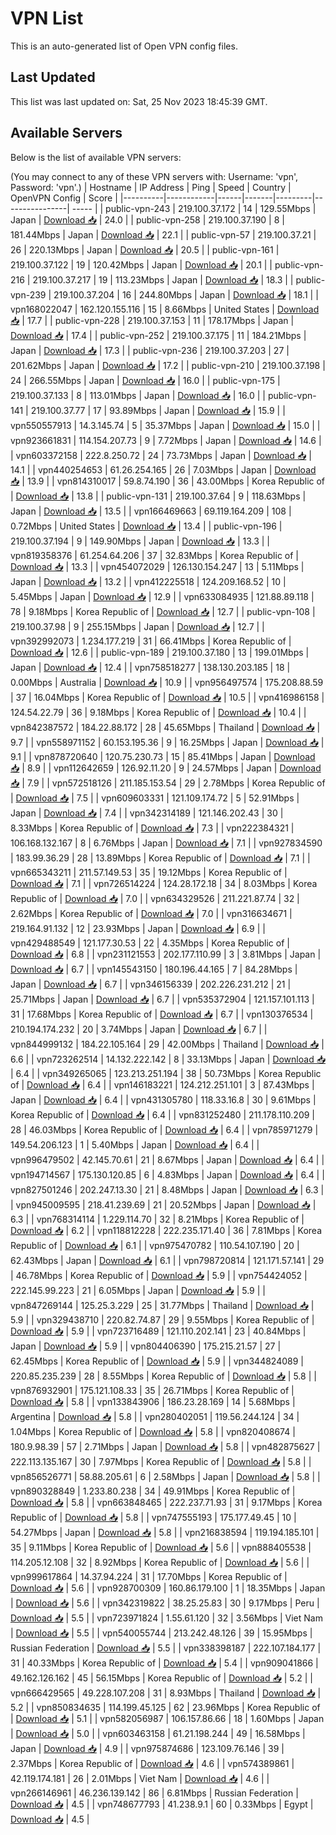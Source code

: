 # VPN List

This is an auto-generated list of Open VPN config files.

## Last Updated

This list was last updated on: Sat, 25 Nov 2023 18:45:39 GMT.

## Available Servers

Below is the list of available VPN servers:

(You may connect to any of these VPN servers with: Username: 'vpn', Password: 'vpn'.)
| Hostname | IP Address | Ping | Speed | Country | OpenVPN Config | Score |
|----------|------------|------|-------|---------|----------------| ----- |
| public-vpn-243 | 219.100.37.172 | 14 | 129.55Mbps | Japan | [Download 📥](./configs/server_0_JP.ovpn) | 24.0 |
| public-vpn-258 | 219.100.37.190 | 8 | 181.44Mbps | Japan | [Download 📥](./configs/server_1_JP.ovpn) | 22.1 |
| public-vpn-57 | 219.100.37.21 | 26 | 220.13Mbps | Japan | [Download 📥](./configs/server_2_JP.ovpn) | 20.5 |
| public-vpn-161 | 219.100.37.122 | 19 | 120.42Mbps | Japan | [Download 📥](./configs/server_3_JP.ovpn) | 20.1 |
| public-vpn-216 | 219.100.37.217 | 19 | 113.23Mbps | Japan | [Download 📥](./configs/server_4_JP.ovpn) | 18.3 |
| public-vpn-239 | 219.100.37.204 | 16 | 244.80Mbps | Japan | [Download 📥](./configs/server_5_JP.ovpn) | 18.1 |
| vpn168022047 | 162.120.155.116 | 15 | 8.66Mbps | United States | [Download 📥](./configs/server_6_US.ovpn) | 17.7 |
| public-vpn-228 | 219.100.37.153 | 11 | 178.17Mbps | Japan | [Download 📥](./configs/server_7_JP.ovpn) | 17.4 |
| public-vpn-252 | 219.100.37.175 | 11 | 184.21Mbps | Japan | [Download 📥](./configs/server_8_JP.ovpn) | 17.3 |
| public-vpn-236 | 219.100.37.203 | 27 | 201.62Mbps | Japan | [Download 📥](./configs/server_9_JP.ovpn) | 17.2 |
| public-vpn-210 | 219.100.37.198 | 24 | 266.55Mbps | Japan | [Download 📥](./configs/server_10_JP.ovpn) | 16.0 |
| public-vpn-175 | 219.100.37.133 | 8 | 113.01Mbps | Japan | [Download 📥](./configs/server_11_JP.ovpn) | 16.0 |
| public-vpn-141 | 219.100.37.77 | 17 | 93.89Mbps | Japan | [Download 📥](./configs/server_12_JP.ovpn) | 15.9 |
| vpn550557913 | 14.3.145.74 | 5 | 35.37Mbps | Japan | [Download 📥](./configs/server_13_JP.ovpn) | 15.0 |
| vpn923661831 | 114.154.207.73 | 9 | 7.72Mbps | Japan | [Download 📥](./configs/server_14_JP.ovpn) | 14.6 |
| vpn603372158 | 222.8.250.72 | 24 | 73.73Mbps | Japan | [Download 📥](./configs/server_15_JP.ovpn) | 14.1 |
| vpn440254653 | 61.26.254.165 | 26 | 7.03Mbps | Japan | [Download 📥](./configs/server_16_JP.ovpn) | 13.9 |
| vpn814310017 | 59.8.74.190 | 36 | 43.00Mbps | Korea Republic of | [Download 📥](./configs/server_17_KR.ovpn) | 13.8 |
| public-vpn-131 | 219.100.37.64 | 9 | 118.63Mbps | Japan | [Download 📥](./configs/server_18_JP.ovpn) | 13.5 |
| vpn166469663 | 69.119.164.209 | 108 | 0.72Mbps | United States | [Download 📥](./configs/server_19_US.ovpn) | 13.4 |
| public-vpn-196 | 219.100.37.194 | 9 | 149.90Mbps | Japan | [Download 📥](./configs/server_20_JP.ovpn) | 13.3 |
| vpn819358376 | 61.254.64.206 | 37 | 32.83Mbps | Korea Republic of | [Download 📥](./configs/server_21_KR.ovpn) | 13.3 |
| vpn454072029 | 126.130.154.247 | 13 | 5.11Mbps | Japan | [Download 📥](./configs/server_22_JP.ovpn) | 13.2 |
| vpn412225518 | 124.209.168.52 | 10 | 5.45Mbps | Japan | [Download 📥](./configs/server_23_JP.ovpn) | 12.9 |
| vpn633084935 | 121.88.89.118 | 78 | 9.18Mbps | Korea Republic of | [Download 📥](./configs/server_24_KR.ovpn) | 12.7 |
| public-vpn-108 | 219.100.37.98 | 9 | 255.15Mbps | Japan | [Download 📥](./configs/server_25_JP.ovpn) | 12.7 |
| vpn392992073 | 1.234.177.219 | 31 | 66.41Mbps | Korea Republic of | [Download 📥](./configs/server_26_KR.ovpn) | 12.6 |
| public-vpn-189 | 219.100.37.180 | 13 | 199.01Mbps | Japan | [Download 📥](./configs/server_27_JP.ovpn) | 12.4 |
| vpn758518277 | 138.130.203.185 | 18 | 0.00Mbps | Australia | [Download 📥](./configs/server_28_AU.ovpn) | 10.9 |
| vpn956497574 | 175.208.88.59 | 37 | 16.04Mbps | Korea Republic of | [Download 📥](./configs/server_29_KR.ovpn) | 10.5 |
| vpn416986158 | 124.54.22.79 | 36 | 9.18Mbps | Korea Republic of | [Download 📥](./configs/server_30_KR.ovpn) | 10.4 |
| vpn842387572 | 184.22.88.172 | 28 | 45.65Mbps | Thailand | [Download 📥](./configs/server_31_TH.ovpn) | 9.7 |
| vpn558971152 | 60.153.195.36 | 9 | 16.25Mbps | Japan | [Download 📥](./configs/server_32_JP.ovpn) | 9.1 |
| vpn878720640 | 120.75.230.73 | 15 | 85.41Mbps | Japan | [Download 📥](./configs/server_33_JP.ovpn) | 8.9 |
| vpn112642659 | 126.92.11.20 | 9 | 24.57Mbps | Japan | [Download 📥](./configs/server_34_JP.ovpn) | 7.9 |
| vpn572518126 | 211.185.153.54 | 29 | 2.78Mbps | Korea Republic of | [Download 📥](./configs/server_35_KR.ovpn) | 7.5 |
| vpn609603331 | 121.109.174.72 | 5 | 52.91Mbps | Japan | [Download 📥](./configs/server_36_JP.ovpn) | 7.4 |
| vpn342314189 | 121.146.202.43 | 30 | 8.33Mbps | Korea Republic of | [Download 📥](./configs/server_37_KR.ovpn) | 7.3 |
| vpn222384321 | 106.168.132.167 | 8 | 6.76Mbps | Japan | [Download 📥](./configs/server_38_JP.ovpn) | 7.1 |
| vpn927834590 | 183.99.36.29 | 28 | 13.89Mbps | Korea Republic of | [Download 📥](./configs/server_39_KR.ovpn) | 7.1 |
| vpn665343211 | 211.57.149.53 | 35 | 19.12Mbps | Korea Republic of | [Download 📥](./configs/server_40_KR.ovpn) | 7.1 |
| vpn726514224 | 124.28.172.18 | 34 | 8.03Mbps | Korea Republic of | [Download 📥](./configs/server_41_KR.ovpn) | 7.0 |
| vpn634329526 | 211.221.87.74 | 32 | 2.62Mbps | Korea Republic of | [Download 📥](./configs/server_42_KR.ovpn) | 7.0 |
| vpn316634671 | 219.164.91.132 | 12 | 23.93Mbps | Japan | [Download 📥](./configs/server_43_JP.ovpn) | 6.9 |
| vpn429488549 | 121.177.30.53 | 22 | 4.35Mbps | Korea Republic of | [Download 📥](./configs/server_44_KR.ovpn) | 6.8 |
| vpn231121553 | 202.177.110.99 | 3 | 3.81Mbps | Japan | [Download 📥](./configs/server_45_JP.ovpn) | 6.7 |
| vpn145543150 | 180.196.44.165 | 7 | 84.28Mbps | Japan | [Download 📥](./configs/server_46_JP.ovpn) | 6.7 |
| vpn346156339 | 202.226.231.212 | 21 | 25.71Mbps | Japan | [Download 📥](./configs/server_47_JP.ovpn) | 6.7 |
| vpn535372904 | 121.157.101.113 | 31 | 17.68Mbps | Korea Republic of | [Download 📥](./configs/server_48_KR.ovpn) | 6.7 |
| vpn130376534 | 210.194.174.232 | 20 | 3.74Mbps | Japan | [Download 📥](./configs/server_49_JP.ovpn) | 6.7 |
| vpn844999132 | 184.22.105.164 | 29 | 42.00Mbps | Thailand | [Download 📥](./configs/server_50_TH.ovpn) | 6.6 |
| vpn723262514 | 14.132.222.142 | 8 | 33.13Mbps | Japan | [Download 📥](./configs/server_51_JP.ovpn) | 6.4 |
| vpn349265065 | 123.213.251.194 | 38 | 50.73Mbps | Korea Republic of | [Download 📥](./configs/server_52_KR.ovpn) | 6.4 |
| vpn146183221 | 124.212.251.101 | 3 | 87.43Mbps | Japan | [Download 📥](./configs/server_53_JP.ovpn) | 6.4 |
| vpn431305780 | 118.33.16.8 | 30 | 9.61Mbps | Korea Republic of | [Download 📥](./configs/server_54_KR.ovpn) | 6.4 |
| vpn831252480 | 211.178.110.209 | 28 | 46.03Mbps | Korea Republic of | [Download 📥](./configs/server_55_KR.ovpn) | 6.4 |
| vpn785971279 | 149.54.206.123 | 1 | 5.40Mbps | Japan | [Download 📥](./configs/server_56_JP.ovpn) | 6.4 |
| vpn996479502 | 42.145.70.61 | 21 | 8.67Mbps | Japan | [Download 📥](./configs/server_57_JP.ovpn) | 6.4 |
| vpn194714567 | 175.130.120.85 | 6 | 4.83Mbps | Japan | [Download 📥](./configs/server_58_JP.ovpn) | 6.4 |
| vpn827501246 | 202.247.13.30 | 21 | 8.48Mbps | Japan | [Download 📥](./configs/server_59_JP.ovpn) | 6.3 |
| vpn945009595 | 218.41.239.69 | 21 | 20.52Mbps | Japan | [Download 📥](./configs/server_60_JP.ovpn) | 6.3 |
| vpn768314114 | 1.229.114.70 | 32 | 8.21Mbps | Korea Republic of | [Download 📥](./configs/server_61_KR.ovpn) | 6.2 |
| vpn118812228 | 222.235.171.40 | 36 | 7.81Mbps | Korea Republic of | [Download 📥](./configs/server_62_KR.ovpn) | 6.1 |
| vpn975470782 | 110.54.107.190 | 20 | 62.43Mbps | Japan | [Download 📥](./configs/server_63_JP.ovpn) | 6.1 |
| vpn798720814 | 121.171.57.141 | 29 | 46.78Mbps | Korea Republic of | [Download 📥](./configs/server_64_KR.ovpn) | 5.9 |
| vpn754424052 | 222.145.99.223 | 21 | 6.05Mbps | Japan | [Download 📥](./configs/server_65_JP.ovpn) | 5.9 |
| vpn847269144 | 125.25.3.229 | 25 | 31.77Mbps | Thailand | [Download 📥](./configs/server_66_TH.ovpn) | 5.9 |
| vpn329438710 | 220.82.74.87 | 29 | 9.55Mbps | Korea Republic of | [Download 📥](./configs/server_67_KR.ovpn) | 5.9 |
| vpn723716489 | 121.110.202.141 | 23 | 40.84Mbps | Japan | [Download 📥](./configs/server_68_JP.ovpn) | 5.9 |
| vpn804406390 | 175.215.21.57 | 27 | 62.45Mbps | Korea Republic of | [Download 📥](./configs/server_69_KR.ovpn) | 5.9 |
| vpn344824089 | 220.85.235.239 | 28 | 8.55Mbps | Korea Republic of | [Download 📥](./configs/server_70_KR.ovpn) | 5.8 |
| vpn876932901 | 175.121.108.33 | 35 | 26.71Mbps | Korea Republic of | [Download 📥](./configs/server_71_KR.ovpn) | 5.8 |
| vpn133843906 | 186.23.28.169 | 14 | 5.68Mbps | Argentina | [Download 📥](./configs/server_72_AR.ovpn) | 5.8 |
| vpn280402051 | 119.56.244.124 | 34 | 1.04Mbps | Korea Republic of | [Download 📥](./configs/server_73_KR.ovpn) | 5.8 |
| vpn820408674 | 180.9.98.39 | 57 | 2.71Mbps | Japan | [Download 📥](./configs/server_74_JP.ovpn) | 5.8 |
| vpn482875627 | 222.113.135.167 | 30 | 7.97Mbps | Korea Republic of | [Download 📥](./configs/server_75_KR.ovpn) | 5.8 |
| vpn856526771 | 58.88.205.61 | 6 | 2.58Mbps | Japan | [Download 📥](./configs/server_76_JP.ovpn) | 5.8 |
| vpn890328849 | 1.233.80.238 | 34 | 49.91Mbps | Korea Republic of | [Download 📥](./configs/server_77_KR.ovpn) | 5.8 |
| vpn663848465 | 222.237.71.93 | 31 | 9.17Mbps | Korea Republic of | [Download 📥](./configs/server_78_KR.ovpn) | 5.8 |
| vpn747555193 | 175.177.49.45 | 10 | 54.27Mbps | Japan | [Download 📥](./configs/server_79_JP.ovpn) | 5.8 |
| vpn216838594 | 119.194.185.101 | 35 | 9.11Mbps | Korea Republic of | [Download 📥](./configs/server_80_KR.ovpn) | 5.6 |
| vpn888405538 | 114.205.12.108 | 32 | 8.92Mbps | Korea Republic of | [Download 📥](./configs/server_81_KR.ovpn) | 5.6 |
| vpn999617864 | 14.37.94.224 | 31 | 17.70Mbps | Korea Republic of | [Download 📥](./configs/server_82_KR.ovpn) | 5.6 |
| vpn928700309 | 160.86.179.100 | 1 | 18.35Mbps | Japan | [Download 📥](./configs/server_83_JP.ovpn) | 5.6 |
| vpn342319822 | 38.25.25.83 | 30 | 9.17Mbps | Peru | [Download 📥](./configs/server_84_PE.ovpn) | 5.5 |
| vpn723971824 | 1.55.61.120 | 32 | 3.56Mbps | Viet Nam | [Download 📥](./configs/server_85_VN.ovpn) | 5.5 |
| vpn540055744 | 213.242.48.126 | 39 | 15.95Mbps | Russian Federation | [Download 📥](./configs/server_86_RU.ovpn) | 5.5 |
| vpn338398187 | 222.107.184.177 | 31 | 40.33Mbps | Korea Republic of | [Download 📥](./configs/server_87_KR.ovpn) | 5.4 |
| vpn909041866 | 49.162.126.162 | 45 | 56.15Mbps | Korea Republic of | [Download 📥](./configs/server_88_KR.ovpn) | 5.2 |
| vpn666429565 | 49.228.107.208 | 31 | 8.93Mbps | Thailand | [Download 📥](./configs/server_89_TH.ovpn) | 5.2 |
| vpn850834635 | 114.199.45.125 | 62 | 23.96Mbps | Korea Republic of | [Download 📥](./configs/server_90_KR.ovpn) | 5.1 |
| vpn582056987 | 106.157.86.66 | 18 | 1.60Mbps | Japan | [Download 📥](./configs/server_91_JP.ovpn) | 5.0 |
| vpn603463158 | 61.21.198.244 | 49 | 16.58Mbps | Japan | [Download 📥](./configs/server_92_JP.ovpn) | 4.9 |
| vpn975874686 | 123.109.76.146 | 39 | 2.37Mbps | Korea Republic of | [Download 📥](./configs/server_93_KR.ovpn) | 4.6 |
| vpn574389861 | 42.119.174.181 | 26 | 2.01Mbps | Viet Nam | [Download 📥](./configs/server_94_VN.ovpn) | 4.6 |
| vpn266146961 | 46.236.139.142 | 86 | 6.81Mbps | Russian Federation | [Download 📥](./configs/server_95_RU.ovpn) | 4.5 |
| vpn748677793 | 41.238.9.1 | 60 | 0.33Mbps | Egypt | [Download 📥](./configs/server_96_EG.ovpn) | 4.5 |
